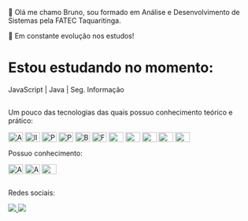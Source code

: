 👋 Olá me chamo Bruno, sou formado em Análise e Desenvolvimento de Sistemas pela FATEC Taquaritinga.

🌱 Em constante evolução nos estudos!


# Estou estudando no momento:

JavaScript | Java | Seg. Informação

##

Um pouco das tecnologias das quais possuo conhecimento teórico e prático:
<div style="display: inline-block">
<img align="center" alt="After" height="20" width="30" src="https://cdn.jsdelivr.net/gh/devicons/devicon@latest/icons/aftereffects/aftereffects-original.svg" />
<img align="center" alt="Illus" height="20" width="30" src="https://cdn.jsdelivr.net/gh/devicons/devicon@latest/icons/illustrator/illustrator-plain.svg" />
<img align="center" alt="Photo" height="20" width="30" src="https://cdn.jsdelivr.net/gh/devicons/devicon@latest/icons/photoshop/photoshop-original.svg" />
<img align="center" alt="Premi" height="20" width="30" src="https://cdn.jsdelivr.net/gh/devicons/devicon@latest/icons/premierepro/premierepro-original.svg" />
<img align="center" alt="Blend" height="20" width="30" src="https://cdn.jsdelivr.net/gh/devicons/devicon@latest/icons/blender/blender-original.svg" />
<img align="center" alt="Figma" height="20" width="30" src="https://cdn.jsdelivr.net/gh/devicons/devicon@latest/icons/figma/figma-original.svg" />
<img align="center" alt="Gimp" height="20" width="30" src="https://cdn.jsdelivr.net/gh/devicons/devicon@latest/icons/gimp/gimp-original.svg" />
<img align="center" alt="Html" height="20" width="30" src="https://cdn.jsdelivr.net/gh/devicons/devicon@latest/icons/html5/html5-original.svg" />
<img align="center" alt="Css" height="20" width="30" src="https://cdn.jsdelivr.net/gh/devicons/devicon@latest/icons/css3/css3-original.svg" />
<img align="center" alt="Git" height="20" width="30" src="https://cdn.jsdelivr.net/gh/devicons/devicon@latest/icons/git/git-original.svg" />
<img align="center" alt="GitH" height="20" width="30" src="https://cdn.jsdelivr.net/gh/devicons/devicon@latest/icons/github/github-original.svg" />

</div>

Possuo conhecimento:
<div style="display: inline-block">
<img align="center" alt="After" height="20" width="30" src="https://cdn.jsdelivr.net/gh/devicons/devicon@latest/icons/docker/docker-original-wordmark.svg" />
<img align="center" alt="After" height="20" width="30" src="https://cdn.jsdelivr.net/gh/devicons/devicon@latest/icons/jenkins/jenkins-original.svg" />
<img align="center" alt="Ubun" height="20" width="30" src="https://cdn.jsdelivr.net/gh/devicons/devicon@latest/icons/ubuntu/ubuntu-original.svg" />
</div>

##
Redes sociais:
<div>
<a href="https://www.instagram.com/brunoh.paula/" target="_blank"> <img src="https://img.shields.io/badge/Instagram-E4405F?style=for-the-badge&logo=instagram&logoColor=white"> </a>
<a href="https://www.linkedin.com/in/bruno-henrique-de-paula-421aab139/" target="_blank"> <img src="https://img.shields.io/badge/LinkedIn-0077B5?style=for-the-badge&logo=linkedin&logoColor=white"> </a>
</div>
